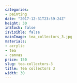 ```yaml
---
categories:
- painting
date: "2017-12-31T23:59:24Z"
height: 30
inStock: false
isVisible: false
mainImage: tea_collectors_3.jpg
materials:
- acrylic
- tea
- canvas
price: 150
slug: tea-collectors-3
title: Tea collectors 3
width: 30
---
```


